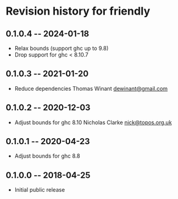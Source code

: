 # Revision history for friendly

## 0.1.0.4 -- 2024-01-18

* Relax bounds (support ghc up to 9.8)
* Drop support for ghc < 8.10.7

## 0.1.0.3 -- 2021-01-20

* Reduce dependencies
  Thomas Winant <dewinant@gmail.com>

## 0.1.0.2 -- 2020-12-03

* Adjust bounds for ghc 8.10
  Nicholas Clarke <nick@topos.org.uk>

## 0.1.0.1 -- 2020-04-23

* Adjust bounds for ghc 8.8

## 0.1.0.0 -- 2018-04-25

* Initial public release
